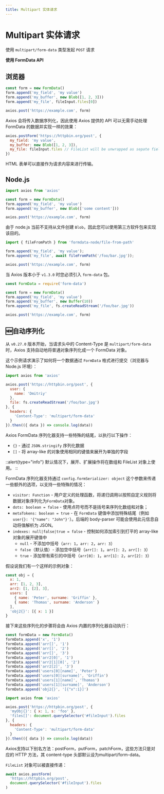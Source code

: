 ```yaml
---
title: Multipart 实体请求
---
```


# Multipart 实体请求

使用 `multipart/form-data` 类型发起 `POST` 请求

**使用 FormData API**

## 浏览器

```javascript
const form = new FormData()
form.append('my_field', 'my value')
form.append('my_buffer', new Blob([1, 2, 3]))
form.append('my_file', fileInput.files[0])

axios.post('https://example.com', form)
```

Axios 会将传入数据序列化，因此使用 Axios 提供的 API 可以无需手动处理 FormData 的数据并实现一样的效果：

```javascript
axios.postForm('https://httpbin.org/post', {
  my_field: 'my value',
  my_buffer: new Blob([1, 2, 3]),
  my_file: fileInput.files // FileList will be unwrapped as sepate fields
})
```

HTML 表单可以直接作为请求内容来进行传输。

## Node.js

```javascript
import axios from 'axios'

const form = new FormData()
form.append('my_field', 'my value')
form.append('my_buffer', new Blob(['some content']))

axios.post('https://example.com', form)
```

由于 node.js 当前不支持从文件创建 `Blob`，因此您可以使用第三方软件包来实现该目的。

```javascript
import { fileFromPath } from 'formdata-node/file-from-path'

form.append('my_field', 'my value');
form.append('my_file', await fileFromPath('/foo/bar.jpg'));

axios.post('https://example.com', form)
```

当 Axios 版本小于 `v1.3.0` 时您必须引入 `form-data` 包。

```javascript
const FormData = require('form-data')

const form = new FormData()
form.append('my_field', 'my value')
form.append('my_buffer', new Buffer(10))
form.append('my_file', fs.createReadStream('/foo/bar.jpg'))

axios.post('https://example.com', form)
```

## :new:自动序列化

从 `v0.27.0` 版本开始，当请求头中的 Content-Type 是 `multipart/form-data` 时，Axios 支持自动地将普通对象序列化成一个
FormData
对象。

这个示例请求演示了如何将一个数据通过 `FormData` 格式进行提交（浏览器与 Node.js 环境）：

```javascript
import axios from 'axios'

axios.post('https://httpbin.org/post', {
  user: {
    name: 'Dmitriy'
  },
  file: fs.createReadStream('/foo/bar.jpg')
}, {
  headers: {
    'Content-Type': 'multipart/form-data'
  }
}).then(({ data }) => console.log(data))
```

Axios FormData 序列化器支持一些特殊的结尾，以执行以下操作：

- `{}` - 通过 `JSON.stringify` 序列化数据
- `[]` - 将 array-like 的对象使用相同的键值来展开为单独的字段

::alert{type="info"}
默认情况下，展开、扩展操作将在数组和 FileList 对象上使用。
::

FormData 序列化器支持通过 `config.formSerializer: object` 这个参数来传递一些额外的选项，以支持一些特殊的情况：

- `visitor: Function` - 用户定义的处理函数，将递归调用以按照自定义规则将数据对象序列化为`FormData`对象。
- `dots: boolean = false` - 使用点符号而不是括号来序列化数组和对象；
- `metaTokens: boolean = true` - 在 `FormData` 键值中添加特殊结尾（例如`user{}: '{"name": "John"}'`）。后端的 body-parser
  可能会使用此元信息自动将值解析为 JSON。
- `indexes: null|false|true = false` - 控制如何添加索引到打平的 array-like 对象的展开键值中
    - `null` - 不添加中括号（`arr: 1`，`arr: 2`，`arr: 3`）
    - `false`（默认值）- 添加空中括号（`arr[]: 1`，`arr[]: 2`，`arr[]: 3`）
    - `true` - 添加带有索引的中括号（`arr[0]: 1`，`arr[1]: 2`，`arr[2]: 3`）

假设说我们有一个这样的示例对象：

```javascript
const obj = {
  x: 1,
  arr: [1, 2, 3],
  arr2: [1, [2], 3],
  users: [
    { name: 'Peter', surname: 'Griffin' },
    { name: 'Thomas', surname: 'Anderson' }
  ],
  'obj2{}': [{ x: 1 }]
}
```

接下来这些序列化的步骤将会由 Axios 内置的序列化器自动执行：

```javascript
const formData = new FormData()
formData.append('x', '1')
formData.append('arr[]', '1')
formData.append('arr[]', '2')
formData.append('arr[]', '3')
formData.append('arr2[0]', '1')
formData.append('arr2[1][0]', '2')
formData.append('arr2[2]', '3')
formData.append('users[0][name]', 'Peter')
formData.append('users[0][surname]', 'Griffin')
formData.append('users[1][name]', 'Thomas')
formData.append('users[1][surname]', 'Anderson')
formData.append('obj2{}', '[{"x":1}]')
```

```javascript
import axios from 'axios'

axios.post('https://httpbin.org/post', {
  'myObj{}': { x: 1, s: 'foo' },
  'files[]': document.querySelector('#fileInput').files
}, {
  headers: {
    'Content-Type': 'multipart/form-data'
  }
}).then(({ data }) => console.log(data))
```

Axios支持以下别名方法：postForm，putForm，patchForm，这些方法只是对应的 HTTP 方法，其 content-type 头部默认设为multipart/form-data。

`FileList` 对象可以被直接传递：


```javascript
await axios.postForm(
  'https://httpbin.org/post',
  document.querySelector('#fileInput').files
)
```
